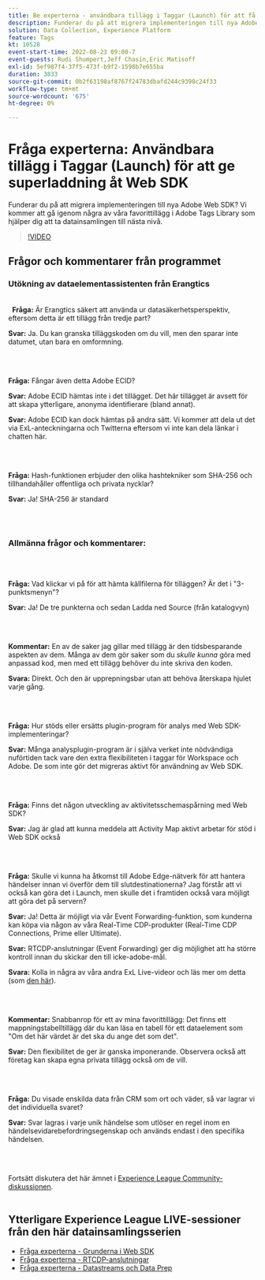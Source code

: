 ```yaml
---
title: Be experterna - användbara tillägg i Taggar (Launch) för att få hjälp att ladda upp Web SDK
description: Funderar du på att migrera implementeringen till nya Adobe Web SDK?  Vi kommer att gå igenom några av våra favorittillägg i Adobe Tags Library som hjälper dig att ta datainsamlingen till nästa nivå.
solution: Data Collection, Experience Platform
feature: Tags
kt: 10528
event-start-time: 2022-08-23 09:00-7
event-guests: Rudi Shumpert,Jeff Chasin,Eric Matisoff
exl-id: 5ef987f4-37f5-473f-b9f2-1598b7e655ba
duration: 3833
source-git-commit: 0b2f63198af8767f24783dbafd244c9398c24f33
workflow-type: tm+mt
source-wordcount: '675'
ht-degree: 0%

---
```


# Fråga experterna: Användbara tillägg i Taggar (Launch) för att ge superladdning åt Web SDK

Funderar du på att migrera implementeringen till nya Adobe Web SDK?  Vi kommer att gå igenom några av våra favorittillägg i Adobe Tags Library som hjälper dig att ta datainsamlingen till nästa nivå.

>[!VIDEO](https://video.tv.adobe.com/v/346610/?quality=12&learn=on)

## Frågor och kommentarer från programmet

### Utökning av dataelementassistenten från Erangtics

<br> 
**Fråga:** Är Erangtics säkert att använda ur datasäkerhetsperspektiv, eftersom detta är ett tillägg från tredje part?

**Svar:** Ja. Du kan granska tilläggskoden om du vill, men den sparar inte datumet, utan bara en omformning.

<br> 

**Fråga:** Fångar även detta Adobe ECID?

**Svar:** Adobe ECID hämtas inte i det tillägget. Det här tillägget är avsett för att skapa ytterligare, anonyma identifierare (bland annat).

**Svar:** Adobe ECID kan dock hämtas på andra sätt. Vi kommer att dela ut det via ExL-anteckningarna och Twitterna eftersom vi inte kan dela länkar i chatten här.

<br> 

**Fråga:** Hash-funktionen erbjuder den olika hashtekniker som SHA-256 och tillhandahåller offentliga och privata nycklar?

**Svar:** Ja! SHA-256 är standard

<br> 

### Allmänna frågor och kommentarer:

<br> 

**Fråga:** Vad klickar vi på för att hämta källfilerna för tilläggen? Är det i &quot;3-punktsmenyn&quot;?

**Svar:** Ja! De tre punkterna och sedan Ladda ned Source (från katalogvyn)

<br> 

**Kommentar:** En av de saker jag gillar med tillägg är den tidsbesparande aspekten av dem. Många av dem gör saker som du *skulle kunna* göra med anpassad kod, men med ett tillägg behöver du inte skriva den koden.

**Svara:** Direkt. Och den är upprepningsbar utan att behöva återskapa hjulet varje gång.

<br> 

**Fråga:** Hur stöds eller ersätts plugin-program för analys med Web SDK-implementeringar?

**Svar:** Många analysplugin-program är i själva verket inte nödvändiga nuförtiden tack vare den extra flexibiliteten i taggar för Workspace och Adobe. De som inte gör det migreras aktivt för användning av Web SDK.

<br> 

**Fråga:** Finns det någon utveckling av aktivitetsschemaspårning med Web SDK?

**Svar:** Jag är glad att kunna meddela att Activity Map aktivt arbetar för stöd i Web SDK också

<br> 

**Fråga:** Skulle vi kunna ha åtkomst till Adobe Edge-nätverk för att hantera händelser innan vi överför dem till slutdestinationerna? Jag förstår att vi också kan göra det i Launch, men skulle det i framtiden också vara möjligt att göra det på servern?

**Svar:** Ja! Detta är möjligt via vår Event Forwarding-funktion, som kunderna kan köpa via någon av våra Real-Time CDP-produkter (Real-Time CDP Connections, Prime eller Ultimate).

**Svar:** RTCDP-anslutningar (Event Forwarding) ger dig möjlighet att ha större kontroll innan du skickar den till icke-adobe-mål.

**Svara:** Kolla in några av våra andra ExL Live-videor och läs mer om detta (som [den här](exl-live-episode-06-23-22.md)).

<br> 

**Kommentar:** Snabbanrop för ett av mina favorittillägg: Det finns ett mappningstabelltillägg där du kan läsa en tabell för ett dataelement som &quot;Om det här värdet är det ska du ange det som det&quot;.

**Svar:** Den flexibilitet de ger är ganska imponerande. Observera också att företag kan skapa egna privata tillägg också om de vill.

<br> 

**Fråga:** Du visade enskilda data från CRM som ort och väder, så var lagrar vi det individuella svaret?

**Svar:** Svar lagras i varje unik händelse som utlöser en regel inom en händelsevidarebefordringsegenskap och används endast i den specifika händelsen.

<br> 

Fortsätt diskutera det här ämnet i [Experience League Community-diskussionen](https://experienceleaguecommunities.adobe.com/t5/adobe-experience-platform/experience-league-live-post-session-discussion-useful-extensions/m-p/542620#M240).
<br> 

## Ytterligare Experience League LIVE-sessioner från den här datainsamlingsserien

* [Fråga experterna - Grunderna i Web SDK](exl-live-episode-05-26-22.md)
* [Fråga experterna - RTCDP-anslutningar](exl-live-episode-06-23-22.md)
* [Fråga experterna - Datastreams och Data Prep](exl-live-episode-07-21-22.md)

